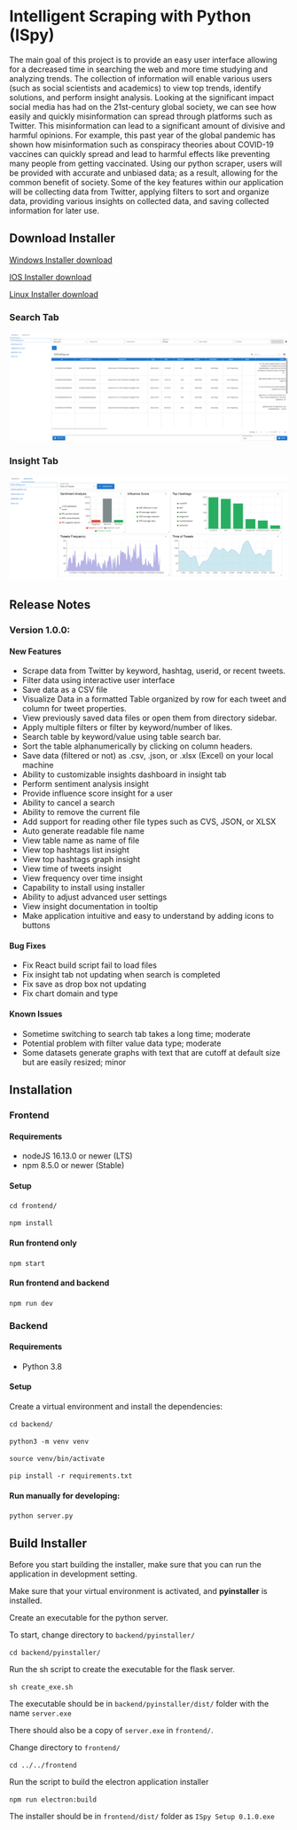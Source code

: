 # Intelligent Scraping with Python (ISpy)

The main goal of this project is to provide an easy user interface allowing for a decreased time in searching the web and more time studying and analyzing trends. The collection of information will enable various users (such as social scientists and academics) to view top trends, identify solutions, and perform insight analysis. Looking at the significant impact social media has had on the 21st-century global society, we can see how easily and quickly misinformation can spread through platforms such as Twitter. This misinformation can lead to a significant amount of divisive and harmful opinions. For example, this past year of the global pandemic has shown how misinformation such as conspiracy theories about COVID-19 vaccines can quickly spread and lead to harmful effects like preventing many people from getting vaccinated. Using our python scraper, users will be provided with accurate and unbiased data; as a result, allowing for the common benefit of society. Some of the key features within our application will be collecting data from Twitter, applying filters to sort and organize data, providing various insights on collected data, and saving collected information for later use.

## Download Installer
[Windows Installer download](https://github.com/JIE-1350/ISpy/raw/development/installer/Windows/ISpy%20Setup%200.1.0.exe)

[IOS Installer download](url)

[Linux Installer download](url)

### Search Tab
![](Images/search.png)

### Insight Tab
![](Images/insights.png)

## Release Notes
### Version 1.0.0:
#### New Features
* Scrape data from Twitter by keyword, hashtag, userid, or recent tweets.
* Filter data using interactive user interface
* Save data as a CSV file
* Visualize Data in a formatted Table organized by row for each tweet and column for tweet properties.
* View previously saved data files or open them from directory sidebar.
* Apply multiple filters or filter by keyword/number of likes.
* Search table by keyword/value using table search bar.
* Sort the table alphanumerically by clicking on column headers.
* Save data (filtered or not) as .csv, .json, or .xlsx (Excel) on your local machine
* Ability to customizable insights dashboard in insight tab
* Perform sentiment analysis insight
* Provide influence score insight for a user
* Ability to cancel a search
* Ability to remove the current file
* Add support for reading other file types such as CVS, JSON, or XLSX
* Auto generate readable file name
* View table name as name of file
* View top hashtags list insight
* View top hashtags graph insight
* View time of tweets insight
* View frequency over time insight
* Capability to install using installer
* Ability to adjust advanced user settings
* View insight documentation in tooltip
* Make application intuitive and easy to understand by adding icons to buttons


#### Bug Fixes
* Fix React build script fail to load files
* Fix insight tab not updating when search is completed
* Fix save as drop box not updating
* Fix chart domain and type

#### Known Issues
* Sometime switching to search tab takes a long time; moderate
* Potential problem with filter value data type; moderate
* Some datasets generate graphs with text that are cutoff at default size but are easily resized; minor

## Installation
### Frontend
#### Requirements
* nodeJS 16.13.0 or newer (LTS)
* npm 8.5.0 or newer (Stable)

#### Setup

```cd frontend/```

```npm install```

#### Run frontend only
```npm start```

#### Run frontend and backend
```npm run dev```

### Backend
#### Requirements
* Python 3.8
#### Setup
Create a virtual environment and install the dependencies:

```cd backend/```

```python3 -m venv venv```

```source venv/bin/activate```

```pip install -r requirements.txt```


#### Run manually for developing:

```python server.py```

## Build Installer
Before you start building the installer, make sure that you can run the application in development setting.

Make sure that your virtual environment is activated, and **pyinstaller** is installed.

Create an executable for the python server.

To start, change directory to `backend/pyinstaller/`

`cd backend/pyinstaller/`

Run the sh script to create the executable for the flask server. 

`sh create_exe.sh`

The executable should be in `backend/pyinstaller/dist/` folder with the name `server.exe`

There should also be a copy of `server.exe` in `frontend/`.

Change directory to `frontend/`

`cd ../../frontend`

Run the script to build the electron application installer

`npm run electron:build`

The installer should be in `frontend/dist/` folder as `ISpy Setup 0.1.0.exe`